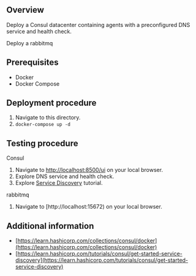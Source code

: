 ## Overview

Deploy a Consul datacenter containing agents with a preconfigured DNS service and health check.

Deploy a rabbitmq

## Prerequisites

- Docker
- Docker Compose

## Deployment procedure

1. Navigate to this directory.
2. `docker-compose up -d`

## Testing procedure

Consul

1. Navigate to [http://localhost:8500/ui](http://localhost:8500/ui/) on your local browser.
2. Explore DNS service and health check.
3. Explore [Service Discovery](https://learn.hashicorp.com/tutorials/consul/get-started-service-discovery) tutorial.

rabbitmq
1. Navigate to [http://localhost:15672) on your local browser.

## Additional information

- [https://learn.hashicorp.com/collections/consul/docker](https://learn.hashicorp.com/collections/consul/docker)
- [https://learn.hashicorp.com/tutorials/consul/get-started-service-discovery](https://learn.hashicorp.com/tutorials/consul/get-started-service-discovery)